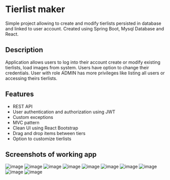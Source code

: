 # Tierlist maker

Simple project allowing to create and modify tierlists persisted in database and linked to user account.
Created using Spring Boot, Mysql Database and React.

## Description

Application allows users to log into their account create or modify existing tierlists, load images from system. Users have option to change their credentials. 
User with role ADMIN has more privileges like listing all users or accessing theirs tierlists.  

## Features

- REST API
- User authentication and authorization using JWT
- Custom exceptions
- MVC pattern
- Clean UI using React Bootstrap
- Drag and drop items between tiers
- Option to customize tierlists

## Screenshots of working app

![image](https://github.com/Deftttt/tierlist/assets/45072962/a806e5f4-8cf5-405c-8467-8fae86f8b376)
![image](https://github.com/Deftttt/tierlist/assets/45072962/b8fd6e88-495e-4293-bb0e-4bc296caa6b8)
![image](https://github.com/Deftttt/tierlist/assets/45072962/521e6f02-1b32-4501-91c2-d5e8a649bdf1)
![image](https://github.com/Deftttt/tierlist/assets/45072962/1ace898f-f6bc-48fd-a94a-4e2bf0269faa)
![image](https://github.com/Deftttt/tierlist/assets/45072962/f8e9abbe-860f-4faf-9137-3886ab7f90d8)
![image](https://github.com/Deftttt/tierlist/assets/45072962/931beb6f-9ea2-4d8a-9492-e1b164bcf68c)
![image](https://github.com/Deftttt/tierlist/assets/45072962/a913902f-24c7-4d6f-8146-033362cf3749)
![image](https://github.com/Deftttt/tierlist/assets/45072962/d4f40f56-5cab-4acf-bd68-56db64d9563f)
![image](https://github.com/Deftttt/tierlist/assets/45072962/1f3dc6e6-1dcb-4fe9-b9df-03d316bcf464)
![image](https://github.com/Deftttt/tierlist/assets/45072962/ef4f33c8-1cea-4fee-bcae-500b65a0cece)










